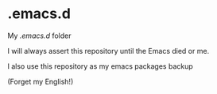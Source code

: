 # .emacs.d
My *.emacs.d* folder

I will always assert this repository until the Emacs died or me.

I also use this repository as my emacs packages backup

(Forget my English!)

